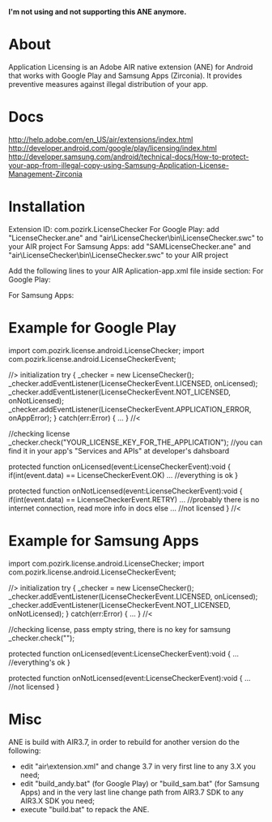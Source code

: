 **I'm not using and not supporting this ANE anymore.**

# About
Application Licensing is an Adobe AIR native extension (ANE) for Android that works with Google Play and Samsung Apps (Zirconia).
It provides preventive measures against illegal distribution of your app.


# Docs
http://help.adobe.com/en_US/air/extensions/index.html
http://developer.android.com/google/play/licensing/index.html
http://developer.samsung.com/android/technical-docs/How-to-protect-your-app-from-illegal-copy-using-Samsung-Application-License-Management-Zirconia


# Installation
Extension ID: com.pozirk.LicenseChecker
For Google Play: add "LicenseChecker.ane" and "air\LicenseChecker\bin\LicenseChecker.swc" to your AIR project
For Samsung Apps: add "SAMLicenseChecker.ane" and "air\LicenseChecker\bin\LicenseChecker.swc" to your AIR project

Add the following lines to your AIR Aplication-app.xml file inside <manifestAdditions> section:
For Google Play:
<uses-permission android:name="com.android.vending.CHECK_LICENSE" />

For Samsung Apps:
<uses-permission android:name="android.permission.INTERNET"/>
<uses-permission android:name="android.permission.READ_PHONE_STATE" />


# Example for Google Play
import com.pozirk.license.android.LicenseChecker;
import com.pozirk.license.android.LicenseCheckerEvent;


//> initialization
try
{
	_checker = new LicenseChecker();
	_checker.addEventListener(LicenseCheckerEvent.LICENSED, onLicensed);
	_checker.addEventListener(LicenseCheckerEvent.NOT_LICENSED, onNotLicensed);
	_checker.addEventListener(LicenseCheckerEvent.APPLICATION_ERROR, onAppError);
}
catch(err:Error)
{
	...
}
//<

//checking license
_checker.check("YOUR_LICENSE_KEY_FOR_THE_APPLICATION"); //you can find it in your app's "Services and APIs" at developer's dahsboard


protected function onLicensed(event:LicenseCheckerEvent):void
{
	if(int(event.data) == LicenseCheckerEvent.OK)
		... //everything is ok
}

protected function onNotLicensed(event:LicenseCheckerEvent):void
{
	if(int(event.data) == LicenseCheckerEvent.RETRY)
		... //probably there is no internet connection, read more info in docs
	else
		... //not licensed
}
//<

# Example for Samsung Apps
import com.pozirk.license.android.LicenseChecker;
import com.pozirk.license.android.LicenseCheckerEvent;

//> initialization
try
{
	_checker = new LicenseChecker();
	_checker.addEventListener(LicenseCheckerEvent.LICENSED, onLicensed);
	_checker.addEventListener(LicenseCheckerEvent.NOT_LICENSED, onNotLicensed);
}
catch(err:Error)
{
	...
}
//<

//checking license, pass empty string, there is no key for samsung
_checker.check("");

protected function onLicensed(event:LicenseCheckerEvent):void
{
	... //everything's ok
}

protected function onNotLicensed(event:LicenseCheckerEvent):void
{
	... //not licensed
}


# Misc
ANE is build with AIR3.7, in order to rebuild for another version do the following:
- edit "air\extension.xml" and change 3.7 in very first line to any 3.X you need;
- edit "build_andy.bat" (for Google Play) or "build_sam.bat" (for Samsung Apps) and in the very last line change path from AIR3.7 SDK to any AIR3.X SDK you need;
- execute "build.bat" to repack the ANE.
